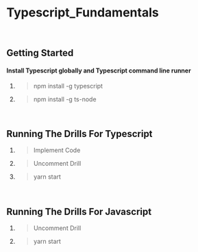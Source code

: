 # Typescript_Fundamentals
<br>

## Getting Started
#### Install Typescript globally and Typescript command line runner
1. > npm install -g typescript
2. > npm install -g ts-node

<br>
   
## Running The Drills For Typescript
1. > Implement Code
2. > Uncomment Drill
3. > yarn start

<br>

## Running The Drills For Javascript
1. > Uncomment Drill
2. > yarn start